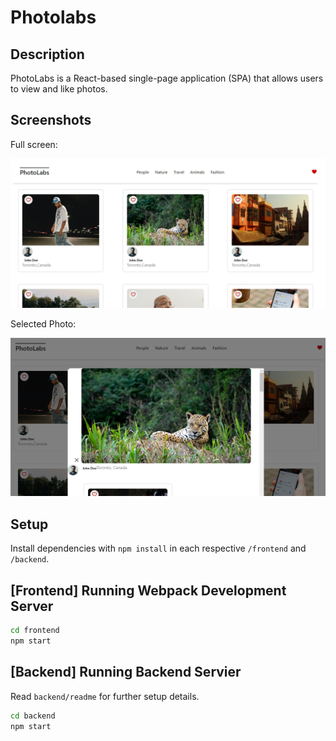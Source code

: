 # Photolabs

## Description

PhotoLabs is a React-based single-page application (SPA) that allows users to view and like photos.

## Screenshots

Full screen:

![Screenshot of the full screen.](https://github.com/Charlisteketee/PhotoLabs/blob/main/frontend/docs/PhotoLabs-fullScreen.png?raw=true)

Selected Photo:

![Screenshot of a selected photo.](https://github.com/Charlisteketee/PhotoLabs/blob/main/frontend/docs/PhotoLabs-selectedPhoto.png?raw=true)

## Setup

Install dependencies with `npm install` in each respective `/frontend` and `/backend`.

## [Frontend] Running Webpack Development Server

```sh
cd frontend
npm start
```

## [Backend] Running Backend Servier

Read `backend/readme` for further setup details.

```sh
cd backend
npm start
```

